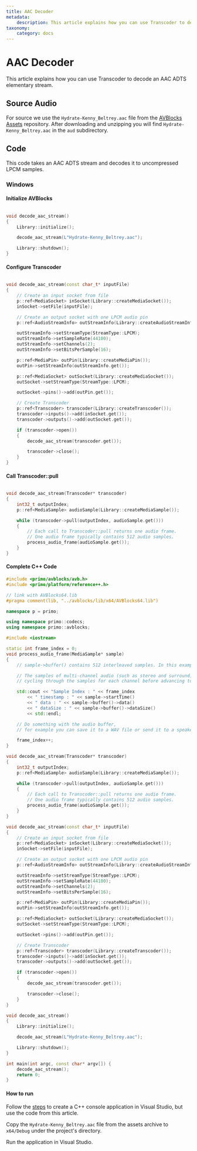 ```yaml
---
title: AAC Decoder
metadata:
    description: This article explains how you can use Transcoder to decode an AAC ADTS elementary stream.
taxonomy:
    category: docs
---
```


# AAC Decoder

This article explains how you can use Transcoder to decode an AAC ADTS elementary stream.

## Source Audio

For source we use the `Hydrate-Kenny_Beltrey.aac` file from the [AVBlocks Assets](https://github.com/avblocks/avblocks-assets/releases) repository. After downloading and unzipping you will find `Hydrate-Kenny_Beltrey.aac` in the `aud` subdirectory.

## Code

This code takes an AAC ADTS stream and decodes it to uncompressed LPCM samples.

### Windows

#### Initialize AVBlocks

``` cpp

void decode_aac_stream()
{
    Library::initialize();

    decode_aac_stream(L"Hydrate-Kenny_Beltrey.aac");

    Library::shutdown();
}

```

#### Configure Transcoder

``` cpp

void decode_aac_stream(const char_t* inputFile)
{
    // Create an input socket from file
    p::ref<MediaSocket> inSocket(Library::createMediaSocket());
    inSocket->setFile(inputFile);

    // Create an output socket with one LPCM audio pin
    p::ref<AudioStreamInfo> outStreamInfo(Library::createAudioStreamInfo());

    outStreamInfo->setStreamType(StreamType::LPCM);
    outStreamInfo->setSampleRate(44100);
    outStreamInfo->setChannels(2);
    outStreamInfo->setBitsPerSample(16);

    p::ref<MediaPin> outPin(Library::createMediaPin());
    outPin->setStreamInfo(outStreamInfo.get());

    p::ref<MediaSocket> outSocket(Library::createMediaSocket());
    outSocket->setStreamType(StreamType::LPCM);

    outSocket->pins()->add(outPin.get());

    // Create Transcoder
    p::ref<Transcoder> transcoder(Library::createTranscoder());
    transcoder->inputs()->add(inSocket.get());
    transcoder->outputs()->add(outSocket.get());

    if (transcoder->open())
    {
        decode_aac_stream(transcoder.get());

        transcoder->close();
    }
}

```

#### Call Transcoder::pull

``` cpp

void decode_aac_stream(Transcoder* transcoder)
{
    int32_t outputIndex;
    p::ref<MediaSample> audioSample(Library::createMediaSample());

    while (transcoder->pull(outputIndex, audioSample.get()))
    {
        // Each call to Transcoder::pull returns one audio frame. 
        // One audio frame typically contains 512 audio samples.  
        process_audio_frame(audioSample.get());
    }
}

```

#### Complete C++ Code

``` cpp
#include <primo/avblocks/avb.h>
#include <primo/platform/reference++.h>

// link with AVBlocks64.lib
#pragma comment(lib, "../avblocks/lib/x64/AVBlocks64.lib")

namespace p = primo;

using namespace primo::codecs;
using namespace primo::avblocks;

#include <iostream>

static int frame_index = 0;
void process_audio_frame(MediaSample* sample)
{
    // sample->buffer() contains 512 interleaved samples. In this example each sample is 16 bit signed integer. 

    // The samples of multi-channel audio (such as stereo and surround) are stored by 
    // cycling through the samples for each channel before advancing to the next sample time

    std::cout << "Sample Index : " << frame_index
        << " timestamp : " << sample->startTime()
        << " data : " << sample->buffer()->data()
        << " dataSize : " << sample->buffer()->dataSize()
        << std::endl;

    // Do something with the audio buffer, 
    // for example you can save it to a WAV file or send it to a speaker

    frame_index++;
}

void decode_aac_stream(Transcoder* transcoder)
{
    int32_t outputIndex;
    p::ref<MediaSample> audioSample(Library::createMediaSample());

    while (transcoder->pull(outputIndex, audioSample.get()))
    {
        // Each call to Transcoder::pull returns one audio frame. 
        // One audio frame typically contains 512 audio samples.  
        process_audio_frame(audioSample.get());
    }
}

void decode_aac_stream(const char_t* inputFile)
{
    // Create an input socket from file
    p::ref<MediaSocket> inSocket(Library::createMediaSocket());
    inSocket->setFile(inputFile);

    // Create an output socket with one LPCM audio pin
    p::ref<AudioStreamInfo> outStreamInfo(Library::createAudioStreamInfo());

    outStreamInfo->setStreamType(StreamType::LPCM);
    outStreamInfo->setSampleRate(44100);
    outStreamInfo->setChannels(2);
    outStreamInfo->setBitsPerSample(16);

    p::ref<MediaPin> outPin(Library::createMediaPin());
    outPin->setStreamInfo(outStreamInfo.get());

    p::ref<MediaSocket> outSocket(Library::createMediaSocket());
    outSocket->setStreamType(StreamType::LPCM);

    outSocket->pins()->add(outPin.get());

    // Create Transcoder
    p::ref<Transcoder> transcoder(Library::createTranscoder());
    transcoder->inputs()->add(inSocket.get());
    transcoder->outputs()->add(outSocket.get());

    if (transcoder->open())
    {
        decode_aac_stream(transcoder.get());

        transcoder->close();
    }
}

void decode_aac_stream()
{
    Library::initialize();

    decode_aac_stream(L"Hydrate-Kenny_Beltrey.aac");

    Library::shutdown();
}

int main(int argc, const char* argv[]) {
    decode_aac_stream();
    return 0;
}
```

#### How to run

Follow the [steps](../getting-started-windows/create-a-c-plus-console-app-in-visual-studio) to create a C++ console application in Visual Studio, but use the code from this article. 

Copy the `Hydrate-Kenny_Beltrey.aac` file from the assets archive to `x64/Debug` under the project's directory.

Run the application in Visual Studio. 
